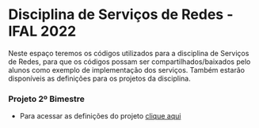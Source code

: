 # Disciplina de Serviços de Redes - IFAL 2022

Neste espaço teremos os códigos utilizados para a disciplina de Serviços de Redes, para que os códigos possam ser compartilhados/baixados pelo alunos como exemplo de implementação dos serviços. Também estarão disponíveis as definições para os projetos da disciplina.

### Projeto 2º Bimestre
* Para acessar as definições do projeto [clique aqui](https://github.com/alaelson/labredes2022/blob/master/projeto-2b-sred/README.md)
